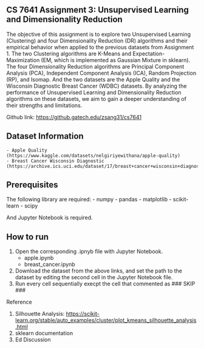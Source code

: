## CS 7641 Assignment 3: Unsupervised Learning and Dimensionality Reduction
The objective of this assignment is to explore two Unsupervised Learning (Clustering) and four Dimensionality Reduction (DR) algorithms and their empirical behavior when applied to the previous datasets from Assignment 1. The two Clustering algorithms are K-Means and Expectation-Maximization (EM, which is implemented as Gaussian Mixture in sklearn). The four Dimensionality Reduction algorithms are Principal Component Analysis (PCA), Independent Component Analysis (ICA), Random Projection (RP), and Isomap. And the two datasets are the Apple Quality and the Wisconsin Diagnostic Breast Cancer (WDBC) datasets. By analyzing the performance of Unsupervised Learning and Dimensionality Reduction algorithms on these datasets, we aim to gain a deeper understanding of their strengths and limitations.

Github link: https://github.gatech.edu/zsang31/cs7641

## Dataset Information
    - Apple Quality (https://www.kaggle.com/datasets/nelgiriyewithana/apple-quality)
    - Breast Cancer Wisconsin Diagnostic (https://archive.ics.uci.edu/dataset/17/breast+cancer+wisconsin+diagnostic)

## Prerequisites
The following library are required:
    - numpy
    - pandas
    - matplotlib
    - scikit-learn
    - scipy

And Jupyter Notebook is required.

## How to run
1. Open the corresponding .ipnyb file with Jupyter Notebook.
    - apple.ipynb
    - breast_cancer.ipynb
2. Download the dataset from the above links, and set the path to the dataset by editing the second cell in the Jupyter Notebook file.
3. Run every cell sequentially execpt the cell that commented as \#\#\# SKIP \#\#\#

Reference
1. Silhouette Analysis: https://scikit-learn.org/stable/auto_examples/cluster/plot_kmeans_silhouette_analysis.html
2. sklearn documentation
3. Ed Discussion
